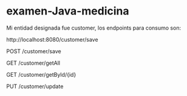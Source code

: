 # examen-Java-medicina

Mi entidad designada fue customer, los endpoints para consumo son:

http://localhost:8080/customer/save

POST
/customer/save

GET /customer/getAll

GET /customer/getById/{id}


PUT
/customer/update

